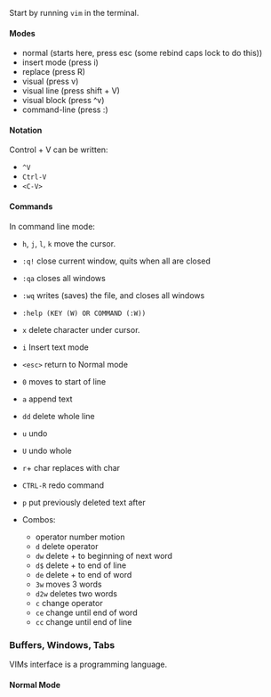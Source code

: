 Start by running `vim` in the terminal.
#### Modes
- normal (starts here, press esc (some rebind caps lock to do this))
- insert mode (press i)
- replace (press R)
- visual (press v)
- visual line (press shift + V)
- visual block (press ^v)
- command-line (press :)

#### Notation
Control + V can be written:
- `^V`
- `Ctrl-V`
- `<C-V>`

#### Commands
In command line mode:
- `h`, `j`, `l`, `k` move the cursor.
- `:q!` close current window, quits when all are closed
- `:qa` closes all windows
- `:wq` writes (saves) the file, and closes all windows
- `:help (KEY (W) OR COMMAND (:W))`
- `x` delete character under cursor.
- `i` Insert text mode
- `<esc>` return to Normal mode
- `0` moves to start of line
- `a` append text
- `dd` delete whole line
- `u` undo
- `U` undo whole
- `r`+ char replaces with char
- `CTRL-R` redo command
- `p` put previously deleted text after

- Combos:
	- operator number motion
	- `d` delete operator
	- `dw` delete + to beginning of next word
	- `d$` delete + to end of line
	- `de` delete + to end of word
	- `3w` moves 3 words
	- `d2w` deletes two words
	- `c` change operator
	- `ce` change until end of word
	- `cc` change until end of line

### Buffers, Windows, Tabs


VIMs interface is a programming language.

#### Normal Mode
